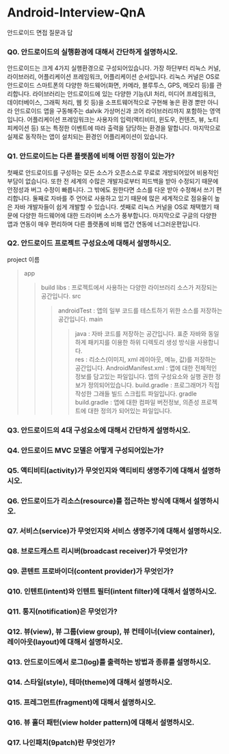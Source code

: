 # Android-Interview-QnA
안드로이드 면접 질문과 답

### Q0. 안드로이드의 실행환경에 대해서 간단하게 설명하시오.
안드로이드는 크게 4가지 실행환경으로 구성되어있습니다. 가장 하단부터 리눅스 커널, 라이브러리, 어플리케이션 프레임워크, 어플리케이션 순서입니다. 리눅스 커널은 OS로 안드로이드 스마트폰의 다양한 하드웨어(화면, 카메라, 블루투스, GPS, 메모리 등)를 관리합니다. 라이브러리는 안드로이드에 있는 다양한 기능(UI 처리, 미디어 프레임워크, 데이터베이스, 그래픽 처리, 웹 킷 등)을 소프트웨어적으로 구현해 놓은 환경 뿐만 아니라 안드로이드 앱을 구동해주는 dalvik 가상머신과 코어 라이브러리까지 포함하는 영역입니다. 어플리케이션 프레임워크는 사용자의 입력(액티비티, 윈도우, 컨텐츠, 뷰, 노티피케이션 등) 또는 특정한 이벤트에 따라 출력을 담당하는 환경을 말합니다. 마지막으로 실제로 동작하는 앱이 설치되는 환경인 어플리케이션이 있습니다.

### Q1. 안드로이드는 다른 플랫폼에 비해 어떤 장점이 있는가?
첫째로 안드로이드를 구성하는 모든 소스가 오픈소스로 무료로 개방되어있어 비용적인 부담이 없습니다. 또한 전 세계의 수많은 개발자로부터 피드백을 받아 수정되기 때문에 안정성과 버그 수정이 빠릅니다. 그 밖에도 원한다면 소스를 다운 받아 수정해서 쓰기 편리합니다. 둘째로 자바를 주 언어로 사용하고 있기 때문에 많은 세계적으로 점유율이 높은 자바 개발자들이 쉽게 개발할 수 있습니다. 셋째로 리눅스 커널을 OS로 채택했기 때문에 다양한 하드웨어에 대한 드라이버 소스가 풍부합니다. 마지막으로 구글의 다양한 앱과 연동이 매우 편리하며 다른 플랫폼에 비해 앱간 연동에 너그러운편입니다.

### Q2. 안드로이드 프로젝트 구성요소에 대해서 설명하시오.
project 이름
>app
>>build
>>libs : 프로젝트에서 사용하는 다양한 라이브러리 소스가 저장되는 공간입니다.
>>src
>>>androidTest : 앱의 일부 코드를 테스트하기 위한 소스를 저장하는 공간입니다.
>>>main
>>>>java : 자바 코드를 저장하는 공간입니다. 표준 자바와 동일하게 패키지를 이용한 하위 디렉토리 생성 방식을 사용합니다.<br>
>>>>res : 리소스(이미지, xml 레이아웃, 메뉴, 값)를 저장하는 공간입니다.
>>>>AndroidManifest.xml : 앱에 대한 전체적인 정보를 담고있는 파일입니다. 앱의 구성요소와 실행 권한 정보가 정의되어있습니다.
>>>build.gradle : 프로그래머가 직접 작성한 그래들 빌드 스크립트 파일입니다.
>gradle
>>build.gradle : 앱에 대한 컴파일 버전정보, 의존성 프로젝트에 대한 정의가 되어있는 파일입니다.

### Q3. 안드로이드의 4대 구성요소에 대해서 간단하게 설명하시오.

### Q4. 안드로이드 MVC 모델은 어떻게 구성되어있는가?

### Q5. 액티비티(activity)가 무엇인지와 액티비티 생명주기에 대해서 설명하시오.

### Q6. 안드로이드가 리소스(resource)를 접근하는 방식에 대해서 설명하시오.

### Q7. 서비스(service)가 무엇인지와 서비스 생명주기에 대해서 설명하시오.

### Q8. 브로드캐스트 리시버(broadcast receiver)가 무엇인가?

### Q9. 콘텐트 프로바이더(content provider)가 무엇인가?

### Q10. 인텐트(intent)와 인텐트 필터(intent filter)에 대해서 설명하시오.

### Q11. 통지(notification)은 무엇인가?

### Q12. 뷰(view), 뷰 그룹(view group), 뷰 컨테이너(view container), 레이아웃(layout)에 대해서 설명하시오.

### Q13. 안드로이드에서 로그(log)를 출력하는 방법과 종류를 설명하시오.

### Q14. 스타일(style), 테마(theme)에 대해서 설명하시오.

### Q15. 프레그먼트(fragment)에 대해서 설명하시오.

### Q16. 뷰 홀더 패턴(view holder pattern)에 대해서 설명하시오.

### Q17. 나인패치(9patch)란 무엇인가?
